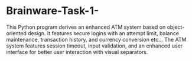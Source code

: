 # Brainware-Task-1-
This Python program derives an enhanced ATM system based on object-oriented design. It features secure logins with an attempt limit, balance maintenance, transaction history, and currency conversion etc... The ATM system features session timeout, input validation, and an enhanced user interface for better user interaction with visual separators.
